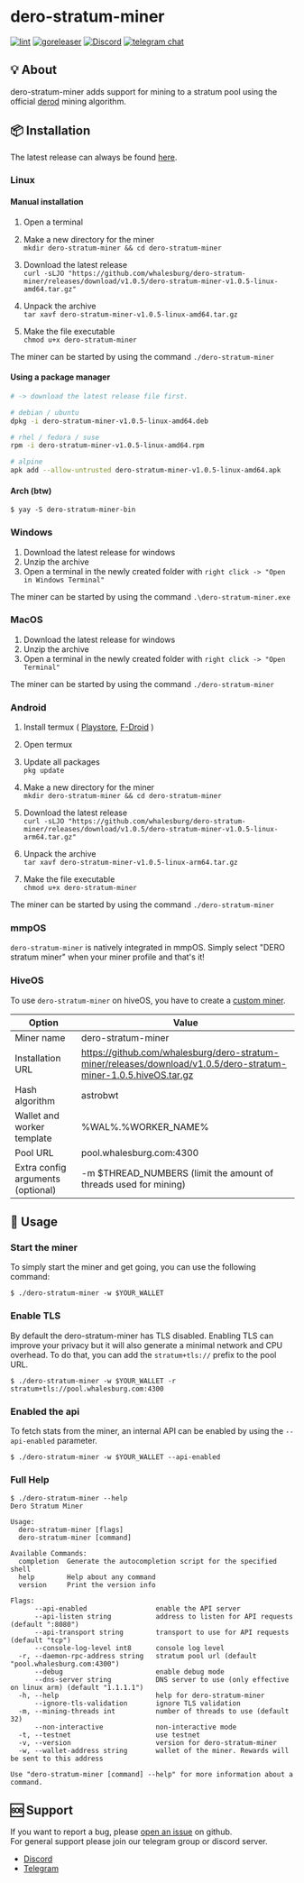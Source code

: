 # dero-stratum-miner

[![lint](https://github.com/whalesburg/dero-stratum-miner/actions/workflows/lint.yml/badge.svg)](https://github.com/whalesburg/dero-stratum-miner/actions/workflows/lint.yml)
[![goreleaser](https://github.com/whalesburg/dero-stratum-miner/actions/workflows/release.yml/badge.svg)](https://github.com/whalesburg/dero-stratum-miner/actions/workflows/release.yml)
[![Discord](https://img.shields.io/discord/955758990682390568?logo=discord&logoColor=white&labelColor=5865F2&color=gray)](https://discord.gg/GSacSHyEBP)
[![telegram chat](https://img.shields.io/badge/telegram-chat-gray?labelColor=0088cc)](https://t.me/+KmaphwptVMQ2ZDBk)

## 💡 About

dero-stratum-miner adds support for mining to a stratum pool using the official [derod](https://github.com/deroproject/derohe) mining algorithm.

## 📦 Installation

The latest release can always be found [here](https://github.com/whalesburg/dero-stratum-miner/releases).

### Linux

#### Manual installation

1. Open a terminal
2. Make a new directory for the miner  
   `mkdir dero-stratum-miner && cd dero-stratum-miner`

3. Download the latest release  
   `curl -sLJO "https://github.com/whalesburg/dero-stratum-miner/releases/download/v1.0.5/dero-stratum-miner-v1.0.5-linux-amd64.tar.gz"`

4. Unpack the archive  
   `tar xavf dero-stratum-miner-v1.0.5-linux-amd64.tar.gz`

5. Make the file executable  
   `chmod u+x dero-stratum-miner`

The miner can be started by using the command `./dero-stratum-miner`

#### Using a package manager

```bash
# -> download the latest release file first.

# debian / ubuntu
dpkg -i dero-stratum-miner-v1.0.5-linux-amd64.deb

# rhel / fedora / suse
rpm -i dero-stratum-miner-v1.0.5-linux-amd64.rpm

# alpine
apk add --allow-untrusted dero-stratum-miner-v1.0.5-linux-amd64.apk
```

#### Arch (btw)

```
$ yay -S dero-stratum-miner-bin
```

### Windows

1. Download the latest release for windows
2. Unzip the archive
3. Open a terminal in the newly created folder with `right click -> "Open in Windows Terminal"`

The miner can be started by using the command `.\dero-stratum-miner.exe`

### MacOS

1. Download the latest release for windows
2. Unzip the archive
3. Open a terminal in the newly created folder with `right click -> "Open Terminal"`

The miner can be started by using the command `./dero-stratum-miner`

### Android

1. Install termux (
   [Playstore](https://play.google.com/store/apps/details?id=com.termux&gl=US),
   [F-Droid](https://f-droid.org/en/packages/com.termux/)
   )
2. Open termux
3. Update all packages  
   `pkg update`

4. Make a new directory for the miner  
   `mkdir dero-stratum-miner && cd dero-stratum-miner`

5. Download the latest release  
   `curl -sLJO "https://github.com/whalesburg/dero-stratum-miner/releases/download/v1.0.5/dero-stratum-miner-v1.0.5-linux-arm64.tar.gz"`

6. Unpack the archive  
   `tar xavf dero-stratum-miner-v1.0.5-linux-arm64.tar.gz`

7. Make the file executable  
   `chmod u+x dero-stratum-miner`

The miner can be started by using the command `./dero-stratum-miner`

### mmpOS

`dero-stratum-miner` is natively integrated in mmpOS. Simply select "DERO stratum miner" when your miner profile and that's it!

### HiveOS

To use `dero-stratum-miner` on hiveOS, you have to create a [custom miner](https://hiveon.com/knowledge-base/getting_started/start_custom_miner/).

| Option                            | Value                                                                                                            |
| --------------------------------- | ---------------------------------------------------------------------------------------------------------------- |
| Miner name                        | dero-stratum-miner                                                                                               |
| Installation URL                  | https://github.com/whalesburg/dero-stratum-miner/releases/download/v1.0.5/dero-stratum-miner-1.0.5.hiveOS.tar.gz |
| Hash algorithm                    | astrobwt                                                                                                         |
| Wallet and worker template        | %WAL%.%WORKER_NAME%                                                                                              |
| Pool URL                          | pool.whalesburg.com:4300                                                                                         |
| Extra config arguments (optional) | -m $THREAD_NUMBERS (limit the amount of threads used for mining)                                                 |

## 🚀 Usage

### Start the miner

To simply start the miner and get going, you can use the following command:

```
$ ./dero-stratum-miner -w $YOUR_WALLET
```

### Enable TLS

By default the dero-stratum-miner has TLS disabled. Enabling TLS can improve your privacy but it will also generate a minimal network and CPU overhead.
To do that, you can add the `stratum+tls://` prefix to the pool URL.

```
$ ./dero-stratum-miner -w $YOUR_WALLET -r stratum+tls://pool.whalesburg.com:4300
```

### Enabled the api

To fetch stats from the miner, an internal API can be enabled by using the `--api-enabled` parameter.

```
$ ./dero-stratum-miner -w $YOUR_WALLET --api-enabled
```

### Full Help

```
$ ./dero-stratum-miner --help
Dero Stratum Miner

Usage:
  dero-stratum-miner [flags]
  dero-stratum-miner [command]

Available Commands:
  completion  Generate the autocompletion script for the specified shell
  help        Help about any command
  version     Print the version info

Flags:
      --api-enabled                 enable the API server
      --api-listen string           address to listen for API requests (default ":8080")
      --api-transport string        transport to use for API requests (default "tcp")
      --console-log-level int8      console log level
  -r, --daemon-rpc-address string   stratum pool url (default "pool.whalesburg.com:4300")
      --debug                       enable debug mode
      --dns-server string           DNS server to use (only effective on linux arm) (default "1.1.1.1")
  -h, --help                        help for dero-stratum-miner
      --ignore-tls-validation       ignore TLS validation
  -m, --mining-threads int          number of threads to use (default 32)
      --non-interactive             non-interactive mode
  -t, --testnet                     use testnet
  -v, --version                     version for dero-stratum-miner
  -w, --wallet-address string       wallet of the miner. Rewards will be sent to this address

Use "dero-stratum-miner [command] --help" for more information about a command.
```

## 🆘 Support

If you want to report a bug, please [open an issue](https://github.com/whalesburg/dero-stratum-miner/issues/new/choose) on github.  
For general support please join our telegram group or discord server.

- [Discord](https://discord.gg/GSacSHyEBP)
- [Telegram](https://t.me/+KmaphwptVMQ2ZDBk)

